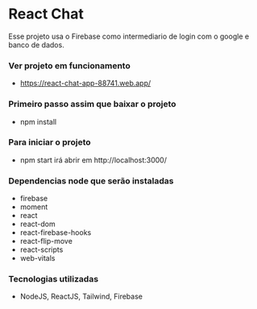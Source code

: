 # React Chat

Esse projeto usa o Firebase como intermediario de login com o google e banco de dados.

### Ver projeto em funcionamento

- https://react-chat-app-88741.web.app/

### Primeiro passo assim que baixar o projeto

- npm install

### Para iniciar o projeto

- npm start
  irá abrir em http://localhost:3000/

### Dependencias node que serão instaladas

- firebase
- moment
- react
- react-dom
- react-firebase-hooks
- react-flip-move
- react-scripts
- web-vitals

### Tecnologias utilizadas

- NodeJS, ReactJS, Tailwind, Firebase
